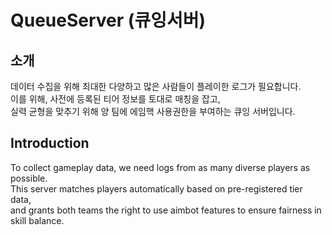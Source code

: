 # QueueServer (큐잉서버)

## 소개

데이터 수집을 위해 최대한 다양하고 많은 사람들이 플레이한 로그가 필요합니다.  
이를 위해, 사전에 등록된 티어 정보를 토대로 매칭을 잡고,  
실력 균형을 맞추기 위해 양 팀에 에임핵 사용권한을 부여하는 큐잉 서버입니다.

## Introduction 

To collect gameplay data, we need logs from as many diverse players as possible.  
This server matches players automatically based on pre-registered tier data,  
and grants both teams the right to use aimbot features to ensure fairness in skill balance.

